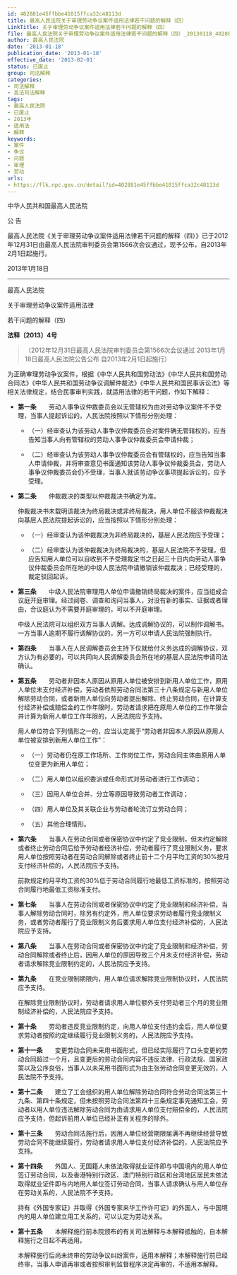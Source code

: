 ```yaml
---
id: 402881e45ffbbe41015ffca32c48113d
title: 最高人民法院关于审理劳动争议案件适用法律若干问题的解释（四）
LinkTitle: 关于审理劳动争议案件适用法律若干问题的解释（四）
file: 最高人民法院关于审理劳动争议案件适用法律若干问题的解释（四）_20130118_402881e45ffbbe41015ffca32c48113d.docx
author: 最高人民法院
date: '2013-01-18'
publication_date: '2013-01-18'
effective_date: '2013-02-01'
status: 已废止
group: 司法解释
categories:
- 司法解释
- 高法司法解释
tags:
- 最高人民法院
- 已废止
- 2013年
- 适用法
- 解释
keywords:
- 案件
- 争议
- 问题
- 审理
- 劳动
urls:
- https://flk.npc.gov.cn/detail?id=402881e45ffbbe41015ffca32c48113d
---
```


中华人民共和国最高人民法院

公 告

最高人民法院《关于审理劳动争议案件适用法律若干问题的解释（四）》已于2012年12月31日由最高人民法院审判委员会第1566次会议通过，现予公布，自2013年2月1日起施行。

2013年1月18日

---

最高人民法院

关于审理劳动争议案件适用法律

若干问题的解释（四）

**法释〔2013〕4号**

> （2012年12月31日最高人民法院审判委员会第1566次会议通过 2013年1月18日最高人民法院公告公布 自2013年2月1日起施行）

为正确审理劳动争议案件，根据《中华人民共和国劳动法》《中华人民共和国劳动合同法》《中华人民共和国劳动争议调解仲裁法》《中华人民共和国民事诉讼法》等相关法律规定，结合民事审判实践，就适用法律的若干问题，作如下解释：

- **第一条**　　劳动人事争议仲裁委员会以无管辖权为由对劳动争议案件不予受理，当事人提起诉讼的，人民法院按照以下情形分别处理：

  - （一）经审查认为该劳动人事争议仲裁委员会对案件确无管辖权的，应当告知当事人向有管辖权的劳动人事争议仲裁委员会申请仲裁；

  - （二）经审查认为该劳动人事争议仲裁委员会有管辖权的，应当告知当事人申请仲裁，并将审查意见书面通知该劳动人事争议仲裁委员会，劳动人事争议仲裁委员会仍不受理，当事人就该劳动争议事项提起诉讼的，应予受理。

- **第二条**　　仲裁裁决的类型以仲裁裁决书确定为准。

  仲裁裁决书未载明该裁决为终局裁决或非终局裁决，用人单位不服该仲裁裁决向基层人民法院提起诉讼的，应当按照以下情形分别处理：

  - （一）经审查认为该仲裁裁决为非终局裁决的，基层人民法院应予受理；

  - （二）经审查认为该仲裁裁决为终局裁决的，基层人民法院不予受理，但应告知用人单位可以自收到不予受理裁定书之日起三十日内向劳动人事争议仲裁委员会所在地的中级人民法院申请撤销该仲裁裁决；已经受理的，裁定驳回起诉。

- **第三条**　　中级人民法院审理用人单位申请撤销终局裁决的案件，应当组成合议庭开庭审理。经过阅卷、调查和询问当事人，对没有新的事实、证据或者理由，合议庭认为不需要开庭审理的，可以不开庭审理。

  中级人民法院可以组织双方当事人调解。达成调解协议的，可以制作调解书。一方当事人逾期不履行调解协议的，另一方可以申请人民法院强制执行。

- **第四条**　　当事人在人民调解委员会主持下仅就给付义务达成的调解协议，双方认为有必要的，可以共同向人民调解委员会所在地的基层人民法院申请司法确认。

- **第五条**　　劳动者非因本人原因从原用人单位被安排到新用人单位工作，原用人单位未支付经济补偿，劳动者依照劳动合同法第三十八条规定与新用人单位解除劳动合同，或者新用人单位向劳动者提出解除、终止劳动合同，在计算支付经济补偿或赔偿金的工作年限时，劳动者请求把在原用人单位的工作年限合并计算为新用人单位工作年限的，人民法院应予支持。

  用人单位符合下列情形之一的，应当认定属于“劳动者非因本人原因从原用人单位被安排到新用人单位工作”：

  - （一）劳动者仍在原工作场所、工作岗位工作，劳动合同主体由原用人单位变更为新用人单位；

  - （二）用人单位以组织委派或任命形式对劳动者进行工作调动；

  - （三）因用人单位合并、分立等原因导致劳动者工作调动；

  - （四）用人单位及其关联企业与劳动者轮流订立劳动合同；

  - （五）其他合理情形。

- **第六条**　　当事人在劳动合同或者保密协议中约定了竞业限制，但未约定解除或者终止劳动合同后给予劳动者经济补偿，劳动者履行了竞业限制义务，要求用人单位按照劳动者在劳动合同解除或者终止前十二个月平均工资的30%按月支付经济补偿的，人民法院应予支持。

  前款规定的月平均工资的30%低于劳动合同履行地最低工资标准的，按照劳动合同履行地最低工资标准支付。

- **第七条**　　当事人在劳动合同或者保密协议中约定了竞业限制和经济补偿，当事人解除劳动合同时，除另有约定外，用人单位要求劳动者履行竞业限制义务，或者劳动者履行了竞业限制义务后要求用人单位支付经济补偿的，人民法院应予支持。

- **第八条**　　当事人在劳动合同或者保密协议中约定了竞业限制和经济补偿，劳动合同解除或者终止后，因用人单位的原因导致三个月未支付经济补偿，劳动者请求解除竞业限制约定的，人民法院应予支持。

- **第九条**　　在竞业限制期限内，用人单位请求解除竞业限制协议时，人民法院应予支持。

  在解除竞业限制协议时，劳动者请求用人单位额外支付劳动者三个月的竞业限制经济补偿的，人民法院应予支持。

- **第十条**　　劳动者违反竞业限制约定，向用人单位支付违约金后，用人单位要求劳动者按照约定继续履行竞业限制义务的，人民法院应予支持。

- **第十一条**　　变更劳动合同未采用书面形式，但已经实际履行了口头变更的劳动合同超过一个月，且变更后的劳动合同内容不违反法律、行政法规、国家政策以及公序良俗，当事人以未采用书面形式为由主张劳动合同变更无效的，人民法院不予支持。

- **第十二条**　　建立了工会组织的用人单位解除劳动合同符合劳动合同法第三十九条、第四十条规定，但未按照劳动合同法第四十三条规定事先通知工会，劳动者以用人单位违法解除劳动合同为由请求用人单位支付赔偿金的，人民法院应予支持，但起诉前用人单位已经补正有关程序的除外。

- **第十三条**　　劳动合同法施行后，因用人单位经营期限届满不再继续经营导致劳动合同不能继续履行，劳动者请求用人单位支付经济补偿的，人民法院应予支持。

- **第十四条**　　外国人、无国籍人未依法取得就业证件即与中国境内的用人单位签订劳动合同，以及香港特别行政区、澳门特别行政区和台湾地区居民未依法取得就业证件即与内地用人单位签订劳动合同，当事人请求确认与用人单位存在劳动关系的，人民法院不予支持。

  持有《外国专家证》并取得《外国专家来华工作许可证》的外国人，与中国境内的用人单位建立用工关系的，可以认定为劳动关系。

- **第十五条**　　本解释施行前本院颁布的有关司法解释与本解释抵触的，自本解释施行之日起不再适用。

  本解释施行后尚未终审的劳动争议纠纷案件，适用本解释；本解释施行前已经终审，当事人申请再审或者按照审判监督程序决定再审的，不适用本解释。
